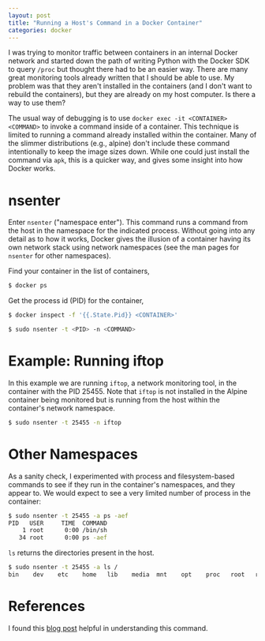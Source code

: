 ```yaml
---
layout: post
title: "Running a Host's Command in a Docker Container"
categories: docker
---
```


I was trying to monitor traffic between containers in an internal Docker network and started down the path of writing Python with the Docker SDK to query `/proc` but thought there had to be an easier way. There are many great monitoring tools already written that I should be able to use. My problem was that they aren't installed in the containers (and I don't want to rebuild the containers), but they are already on my host computer. Is there a way to use them?

The usual way of debugging is to use `docker exec -it <CONTAINER> <COMMAND>` to invoke a command inside of a container. This technique is limited to running a command already installed within the container. Many of the slimmer distributions (e.g., alpine) don't include these command intentionally to keep the image sizes down. While one could just install the command via `apk`, this is a quicker way, and gives some insight into how Docker works.

# nsenter

Enter `nsenter` ("namespace enter"). This command runs a command from the host in the namespace for the indicated process. Without going into any detail as to how it works, Docker gives the illusion of a container having its own network stack using network namespaces (see the man pages for `nsenter` for other namespaces).



Find your container in the list of containers,
```bash
$ docker ps
```

Get the process id (PID) for the container,
```bash
$ docker inspect -f '{{.State.Pid}} <CONTAINER>'
```

```bash
$ sudo nsenter -t <PID> -n <COMMAND>
```

# Example: Running iftop

In this example we are running `iftop`, a network monitoring tool, in the container with the PID 25455. Note that `iftop` is not installed in the Alpine container being monitored but is running from the host within the container's network namespace.

```bash
$ sudo nsenter -t 25455 -n iftop
```

# Other Namespaces

As a sanity check, I experimented with process and filesystem-based commands to see if they run in the container's namespaces, and they appear to. We would expect to see a very limited number of process in the container:

```bash
$ sudo nsenter -t 25455 -a ps -aef
PID   USER     TIME  COMMAND
    1 root      0:00 /bin/sh
   34 root      0:00 ps -aef
```

`ls` returns the directories present in the host.
```bash
$ sudo nsenter -t 25455 -a ls /
bin    dev    etc    home   lib    media  mnt    opt    proc   root   run    sbin   srv    sys    tmp    usr    var
```


# References

I found this [blog post](https://github.com/jpetazzo/nsenter) helpful in understanding this command.